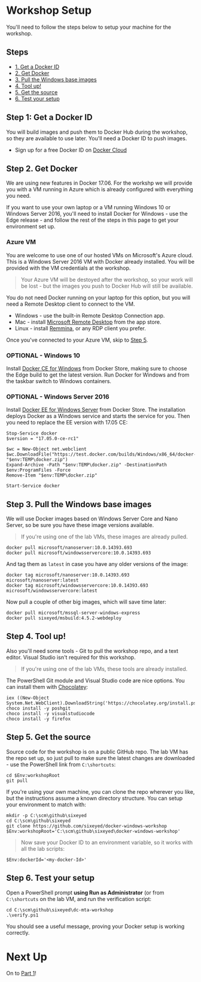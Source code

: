 # Workshop Setup

You'll need to follow the steps below to setup your machine for the workshop.

## Steps

* [1. Get a Docker ID](#1)
* [2. Get Docker](#2)
* [3. Pull the Windows base images](#3)
* [4. Tool up!](#4)
* [5. Get the source](#5)
* [6. Test your setup](#6)


## <a name="1"></a>Step 1: Get a Docker ID

You will build images and push them to Docker Hub during the workshop, so they are available to use later. You'll need a Docker ID to push images.

- Sign up for a free Docker ID on [Docker Cloud](https://cloud.docker.com/)

## <a name="2"></a>Step 2. Get Docker

We are using new features in Docker 17.06. For the workshp we will provide you with a VM running in Azure which is already configured with everything you need.

If you want to use your own laptop or a VM running Windows 10 or Windows Server 2016, you'll need to install Docker for Windows - use the Edge release - and follow the rest of the steps in this page to get your environment set up.

### Azure VM

You are welcome to use one of our hosted VMs on Microsoft's Azure cloud. This is a Windows Server 2016 VM with Docker already installed. You will be provided with the VM credentials at the workshop.

> Your Azure VM will be destoyed after the workshop, so your work will be lost - but the images you push to Docker Hub will still be available.

You do not need Docker running on your laptop for this option, but you will need a Remote Desktop client to connect to the VM.

- Windows - use the built-in Remote Desktop Connection app.
- Mac - install [Microsoft Remote Desktop](https://itunes.apple.com/us/app/microsoft-remote-desktop/id715768417?mt=12) from the app store.
- Linux - install [Remmina](http://www.remmina.org/wp/), or any RDP client you prefer.

Once you've connected to your Azure VM, skip to [Step 5](#5).

### OPTIONAL - Windows 10

Install [Docker CE for Windows](https://store.docker.com/editions/community/docker-ce-desktop-windows?tab=description) from Docker Store, making sure to choose the Edge build to get the latest version. Run Docker for Windows and from the taskbar switch to Windows containers.

### OPTIONAL - Windows Server 2016

Install [Docker EE for Windows Server](https://store.docker.com/editions/enterprise/docker-ee-server-windows?tab=description) from Docker Store. The installation deploys Docker as a Windows service and starts the service for you. Then you need to replace the EE version with 17.05 CE:

```
Stop-Service docker
$version = "17.05.0-ce-rc1"

$wc = New-Object net.webclient
$wc.DownloadFile("https://test.docker.com/builds/Windows/x86_64/docker-$version.zip", "$env:TEMP\docker.zip")
Expand-Archive -Path "$env:TEMP\docker.zip" -DestinationPath $env:ProgramFiles -Force
Remove-Item "$env:TEMP\docker.zip"

Start-Service docker
```

## <a name="3"></a>Step 3. Pull the Windows base images

We will use Docker images based on Windows Server Core and Nano Server, so be sure you have these image versions available.

> If you're using one of the lab VMs, these images are already pulled.

```
docker pull microsoft/nanoserver:10.0.14393.693
docker pull microsoft/windowsservercore:10.0.14393.693
```

And tag them as `latest` in case you have any older versions of the image:

```
docker tag microsoft/nanoserver:10.0.14393.693 microsoft/nanoserver:latest
docker tag microsoft/windowsservercore:10.0.14393.693 microsoft/windowsservercore:latest
```

Now pull a couple of other big images, which will save time later:

```
docker pull microsoft/mssql-server-windows-express
docker pull sixeyed/msbuild:4.5.2-webdeploy
```

## <a name="4"></a>Step 4. Tool up!

Also you'll need some tools - Git to pull the workshop repo, and a text editor. Visual Studio isn't required for this workshop.

> If you're using one of the lab VMs, these tools are already installed.

The PowerShell Git module and Visual Studio code are nice options. You can install them with [Chocolatey](https://chocolatey.org/):

```
iex ((New-Object System.Net.WebClient).DownloadString('https://chocolatey.org/install.ps1'))
choco install -y poshgit
choco install -y visualstudiocode
choco install -y firefox
```

## <a name="5"></a>Step 5. Get the source

Source code for the workshop is on a public GitHub repo. The lab VM has the repo set up, so just pull to make sure the latest changes are downloaded - use the PowerShell link from `C:\shortcuts`:

```
cd $Env:workshopRoot
git pull
```

If you're using your own machine, you can clone the repo wherever you like, but the instructions assume a known directory structure. You can setup your environment to match with:

```
mkdir -p C:\scm\github\sixeyed
cd C:\scm\github\sixeyed
git clone https://github.com/sixeyed/docker-windows-workshop
$Env:workshopRoot='C:\scm\github\sixeyed\docker-windows-workshop'
```

> Now save your Docker ID to an environment variable, so it works with all the lab scripts:

```
$Env:dockerId='<my-docker-Id>'
```

## <a name="6"></a>Step 6. Test your setup

Open a PowerShell prompt **using Run as Administrator** (or from `C:\shortcuts` on the lab VM, and run the verification script:

```
cd C:\scm\github\sixeyed\dc-mta-workshop
.\verify.ps1
```

You should see a useful message, proving your Docker setup is working correctly.

# Next Up

On to [Part 1](part-1.md)!
